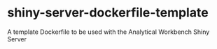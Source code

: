 # shiny-server-dockerfile-template
A template Dockerfile to be used with the Analytical Workbench Shiny Server
